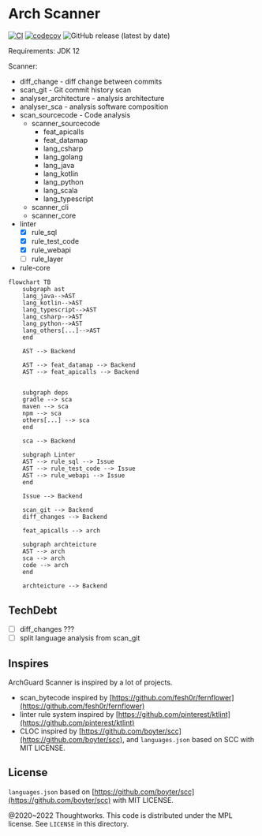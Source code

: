 # Arch Scanner

[![CI](https://github.com/archguard/scanner/actions/workflows/ci.yaml/badge.svg)](https://github.com/archguard/scanner/actions/workflows/ci.yaml)
[![codecov](https://codecov.io/gh/archguard/scanner/branch/master/graph/badge.svg?token=RSAOWTRFMT)](https://codecov.io/gh/archguard/scanner)
![GitHub release (latest by date)](https://img.shields.io/github/v/release/archguard/scanner)

Requirements: JDK 12

Scanner:

* diff_change - diff change between commits
* scan_git - Git commit history scan
* analyser_architecture - analysis architecture
* analyser_sca - analysis software composition
* scan_sourcecode - Code analysis
  * scanner_sourcecode
       * feat_apicalls
       * feat_datamap
       * lang_csharp
       * lang_golang
       * lang_java
       * lang_kotlin
       * lang_python
       * lang_scala
       * lang_typescript
  * scanner_cli
  * scanner_core
* linter
  * [x] rule_sql
  * [x] rule_test_code
  * [x] rule_webapi
  * [ ] rule_layer
* rule-core

```mermaid
flowchart TB
    subgraph ast
    lang_java-->AST
    lang_kotlin-->AST
    lang_typescript-->AST
    lang_csharp-->AST
    lang_python-->AST
    lang_others[...]-->AST
    end

    AST --> Backend

    AST --> feat_datamap --> Backend
    AST --> feat_apicalls --> Backend

    
    subgraph deps
    gradle --> sca
    maven --> sca
    npm --> sca
    others[...] --> sca
    end

    sca --> Backend

    subgraph Linter
    AST --> rule_sql --> Issue
    AST --> rule_test_code --> Issue
    AST --> rule_webapi --> Issue
    end

    Issue --> Backend

    scan_git --> Backend
    diff_changes --> Backend

    feat_apicalls --> arch

    subgraph archteicture
    AST --> arch
    sca --> arch
    code --> arch
    end

    archteicture --> Backend
```

## TechDebt

- [ ] diff_changes ???
- [ ] split language analysis from scan_git

## Inspires

ArchGuard Scanner is inspired by a lot of projects.

- scan_bytecode inspired by [https://github.com/fesh0r/fernflower](https://github.com/fesh0r/fernflower)
- linter rule system inspired by [https://github.com/pinterest/ktlint](https://github.com/pinterest/ktlint)
- CLOC inspired by [https://github.com/boyter/scc](https://github.com/boyter/scc), and `languages.json` based on SCC with MIT LICENSE.

License
---

`languages.json` based on [https://github.com/boyter/scc](https://github.com/boyter/scc) with MIT LICENSE.

@2020~2022 Thoughtworks. This code is distributed under the MPL license. See `LICENSE` in this directory.
